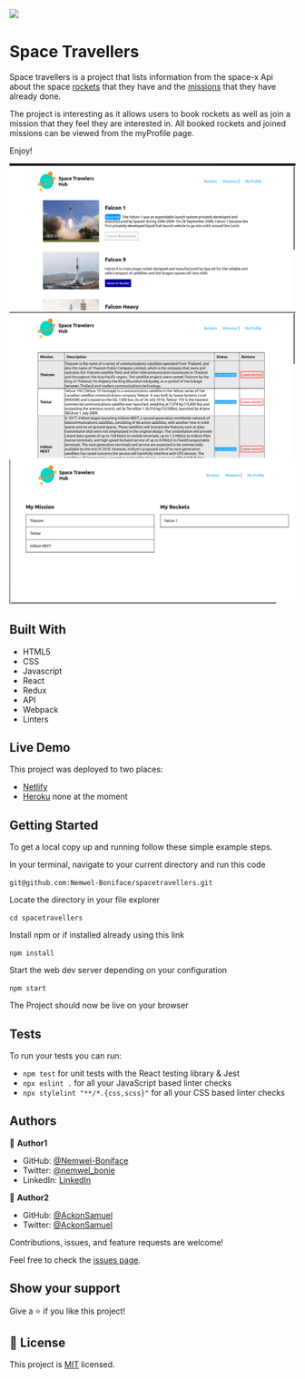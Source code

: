 ![](https://img.shields.io/badge/Microverse-blueviolet)

# Space Travellers

Space travellers is a project that lists information from the space-x Api about the space [rockets](https://api.spacexdata.com/v3/rockets) that they have and the [missions](https://api.spacexdata.com/v3/missions) that they have already done.


The project is interesting as it allows users to book rockets as well as join a mission that they feel they are interested in. All booked rockets and joined missions can be viewed from the myProfile page.


Enjoy!

![screenshot](./images/rocketsHome.png)
![screenshot](./images/missionsHome.png)
![screenshot](./images/myProfileHome.png)

## Built With

- HTML5
- CSS
- Javascript
- React
- Redux
- API
- Webpack
- Linters

## Live Demo

This project was deployed to two places:
- [Netlify](https://sweet-selkie-45eae3.netlify.app/)
- [Heroku]() none at the moment


## Getting Started
To get a local copy up and running follow these simple example steps.

In your terminal, navigate to your current directory and run this code

`git@github.com:Nemwel-Boniface/spacetravellers.git`

Locate the directory in your file explorer

`cd spacetravellers`

Install npm or if installed already using this link

`npm install`

Start the web dev server depending on your configuration

`npm start`

The Project should now be live on your browser

## Tests
To run your tests you can run:
- `npm test` for unit tests with the React testing library & Jest
- `npx eslint .` for all your JavaScript based linter checks
- `npx stylelint "**/*.{css,scss}"` for all your CSS based linter checks

## Authors

👤 **Author1**

- GitHub: [@Nemwel-Boniface ](https://github.com/Nemwel-Boniface)
- Twitter: [@nemwel_bonie](https://twitter.com/nemwel_bonie)
- LinkedIn: [LinkedIn](https://www.linkedin.com/in/nemwel-nyandoro-aa1b2620b/)

👤 **Author2**

- GitHub: [@AckonSamuel](https://github.com/AckonSamuel)
- Twitter: [@AckonSamuel](https://twitter.com/AckonSamuel2)


Contributions, issues, and feature requests are welcome!

Feel free to check the [issues page](https://github.com/Nemwel-Boniface/spacetravellers/issues).


## Show your support

Give a ⭐️ if you like this project!
## 📝 License

This project is [MIT](./MIT.md) licensed.
